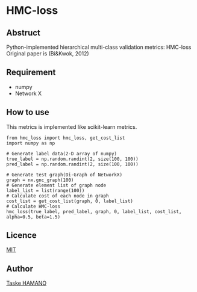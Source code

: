 HMC-loss
====

## Abstruct
Python-implemented hierarchical multi-class validation metrics: HMC-loss
Original paper is (Bi&Kwok, 2012)

## Requirement
* numpy
* Network X

## How to use
This metrics is implemented like scikit-learn metrics.

```
from hmc_loss import hmc_loss, get_cost_list
import numpy as np

# Generate label data(2-D array of numpy)
true_label = np.random.randint(2, size(100, 100))
pred_label = np.random.randint(2, size(100, 100))

# Generate test graph(Di-Graph of NetworkX)
graph = nx.gnc_graph(100)
# Generate element list of graph node
label_list = list(range(100))
# Calculate cost of each node in graph
cost_list = get_cost_list(graph, 0, label_list)
# Calculate HMC-loss
hmc_loss(true_label, pred_label, graph, 0, label_list, cost_list, alpha=0.5, beta=1.5)

```

## Licence
[MIT](https://github.com/tcnksm/tool/blob/master/LICENCE)

## Author
[Taske HAMANO](https://github.com/TaskeHAMANO)

